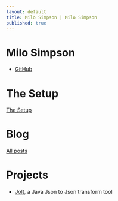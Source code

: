 ```yaml
---
layout: default
title: Milo Simpson | Milo Simpson
published: true
---
```


# Milo Simpson

- [GitHub](https://github.com/milosimpson)

# The Setup

[The Setup](/theSetup.html)

# Blog

[All posts](/blog.html)


# Projects

- [Jolt](https://github.com/bazaarvoice/jolt), a Java Json to Json transform tool